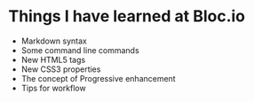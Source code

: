 # Things I have learned at Bloc.io
* Markdown syntax
* Some command line commands
* New HTML5 tags
* New CSS3 properties
* The concept of Progressive enhancement
* Tips for workflow
